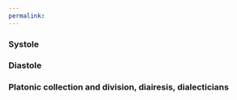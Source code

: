 ```yaml
---
permalink: 
---
```


### Systole

### Diastole

### Platonic collection and division, diairesis, dialecticians